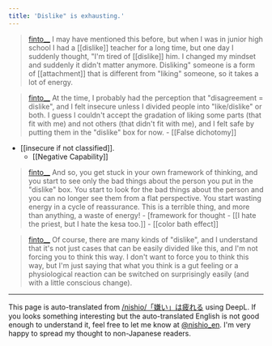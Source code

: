 ```yaml
---
title: 'Dislike" is exhausting.'
---
```


> [finto__](https://twitter.com/finto__/status/1658463753116225538) I may have mentioned this before, but when I was in junior high school I had a [[dislike]] teacher for a long time, but one day I suddenly thought, "I'm tired of [[dislike]] him. I changed my mindset and suddenly it didn't matter anymore. Disliking" someone is a form of [[attachment]] that is different from "liking" someone, so it takes a lot of energy.

> [finto__](https://twitter.com/finto__/status/1658470179632979969) At the time, I probably had the perception that "disagreement = dislike", and I felt insecure unless I divided people into "like/dislike" or both. I guess I couldn't accept the gradation of liking some parts (that fit with me) and not others (that didn't fit with me), and I felt safe by putting them in the "dislike" box for now.
    - [[False dichotomy]]
- [[insecure if not classified]].
    - [[Negative Capability]]

> [finto__](https://twitter.com/finto__/status/1658473150559174657) And so, you get stuck in your own framework of thinking, and you start to see only the bad things about the person you put in the "dislike" box. You start to look for the bad things about the person and you can no longer see them from a flat perspective. You start wasting energy in a cycle of reassurance. This is a terrible thing, and more than anything, a waste of energy!
    - [framework for thought
    - [[I hate the priest, but I hate the kesa too.]]
        - [[color bath effect]]

> [finto__](https://twitter.com/finto__/status/1658479149223387148) Of course, there are many kinds of "dislike", and I understand that it's not just cases that can be easily divided like this, and I'm not forcing you to think this way. I don't want to force you to think this way, but I'm just saying that what you think is a gut feeling or a physiological reaction can be switched on surprisingly easily (and with a little conscious change).

---
This page is auto-translated from [/nishio/「嫌い」は疲れる](https://scrapbox.io/nishio/「嫌い」は疲れる) using DeepL. If you looks something interesting but the auto-translated English is not good enough to understand it, feel free to let me know at [@nishio_en](https://twitter.com/nishio_en). I'm very happy to spread my thought to non-Japanese readers.